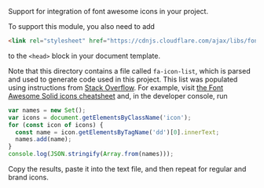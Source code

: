 Support for integration of font awesome icons in your project.

To support this module, you also need to add

```html
<link rel="stylesheet" href="https://cdnjs.cloudflare.com/ajax/libs/font-awesome/5.15.4/css/all.min.css" />
```

to the `<head>` block in your document template.

Note that this directory contains a file called `fa-icon-list`, which is parsed and used to generate code used in this
project. This list was populated using instructions from [Stack Overflow](https://stackoverflow.com/a/33794368/1299302).
For example, visit [the Font Awesome Solid icons cheatsheet](https://fontawesome.com/v5/cheatsheet/free/solid) and, in
the developer console, run

```js
var names = new Set();
var icons = document.getElementsByClassName('icon');
for (const icon of icons) {
  const name = icon.getElementsByTagName('dd')[0].innerText;
  names.add(name);
}
console.log(JSON.stringify(Array.from(names)));
```

Copy the results, paste it into the text file, and then repeat for regular and brand icons.